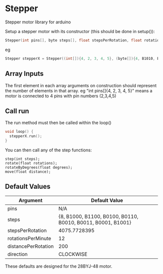 # Stepper
Stepper motor library for arduino

Setup a stepper motor with its constructor (this should be done in setup()):

```c
Stepper(int pins[], byte steps[], float stepsPerRotation, float rotationsPerMinute, float distancePerRotation, byte direction);
```

eg

```c
Stepper stepperX = Stepper((int[]){4, 2, 3, 4, 5}, (byte[]){4, B1010, B0110, B0101, B1001}, 200, 350, 5, CLOCKWISE);
```

## Array Inputs
The first element in each array arguments on construction should represent the number of elements in that array.
eg "int pins[]{4, 2, 3, 4, 5}" means a motor is connected to 4 pins with pin numbers (2,3,4,5)


## Call run
The run method must then be called within the loop()
```c
void loop() {
  stepperX.run();
}
```

You can then call any of the step functions:

    step(int steps);
    rotate(float rotations);
    rotateByDegrees(float degrees);
    move(float distance);

## Default Values
|Argument|Default Value|
| --- | --- |
| pins      | N/A |
| steps      | {8, B1000, B1100, B0100, B0110, B0010, B0011, B0001, B1001} |
| stepsPerRotation | 4075.7728395 |
| rotationsPerMinute | 12 |
| distancePerRotation | 200 |
| direction | CLOCKWISE |

These defaults are designed for the 28BYJ-48 motor.


